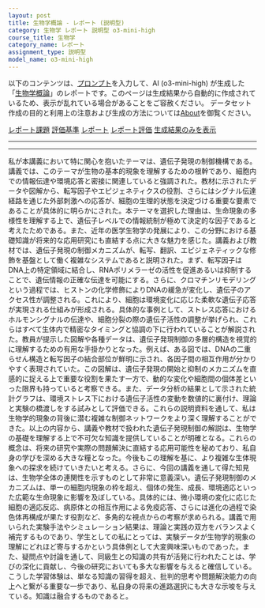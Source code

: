```yaml
---
layout: post
title: 生物学概論 - レポート (説明型)
category: 生物学 レポート 説明型 o3-mini-high
course_title: 生物学
category_name: レポート
assignment_type: 説明型
model_name: o3-mini-high
---
```


以下のコンテンツは、[プロンプト](https://github.com/takedatoshiyuki/synthetic_assignments/tree/main/generated/生物学/o3-mini-high/prompt_レポート-説明型.md)を入力して、AI (o3-mini-high) が生成した「[生物学概論](/contents/生物学/)」のレポートです。このページは生成結果から自動的に作成されているため、表示が乱れている場合があることをご容赦ください。
データセット作成の目的と利用上の注意および生成の方法については[About](/About)を御覧ください。

[レポート課題](../レポート課題-説明型)
[評価基準](../評価基準-説明型)
[レポート](../レポート-説明型)
[レポート評価](../レポート評価-説明型)
[生成結果のみを表示](https://github.com/takedatoshiyuki/synthetic_assignments/tree/main/generated/生物学/o3-mini-high/レポート-説明型.md)
  

***
***
  
私が本講義において特に関心を抱いたテーマは、遺伝子発現の制御機構である。講義では、このテーマが生物の基本的現象を理解するための根幹であり、細胞内での情報伝達や環境応答と密接に関連していると強調された。教材に示されたデータや図解から、転写因子やエピジェネティクスの役割、さらにはシグナル伝達経路を通じた外部刺激への応答が、細胞の生理的状態を決定づける重要な要素であることが具体的に明らかにされた。本テーマを選択した理由は、生命現象の多様性を理解する上で、遺伝子レベルでの情報統制が極めて決定的な因子であると考えたためである。また、近年の医学生物学の発展により、この分野における基礎知識が将来的な応用研究にも直結する点に大きな魅力を感じた。講義および教材では、遺伝子発現の制御メカニズムが、転写、翻訳、エピジェネティックな修飾を基盤として働く複雑なシステムであると説明された。まず、転写因子はDNA上の特定領域に結合し、RNAポリメラーゼの活性を促進あるいは抑制することで、遺伝情報の正確な伝達を可能にする。さらに、クロマチンリモデリングという過程では、ヒストンの化学修飾によりDNAの緩急が変化し、遺伝子のアクセス性が調整される。これにより、細胞は環境変化に応じた柔軟な遺伝子応答が実現される仕組みが形成される。具体的な事例として、ストレス応答におけるホルモンシグナルの伝達や、細胞分裂の際の遺伝子活性の調整が挙げられ、これらはすべて生体内で精密なタイミングと協調の下に行われていることが解説された。教員が提示した図解や各種データは、遺伝子発現制御の多層的構造を視覚的に理解するための有用な手掛かりとなった。例えば、ある図では、DNAの二重らせん構造と転写因子の結合部位が鮮明に示され、各因子間の相互作用が分かりやすく表現されていた。この図解は、遺伝子発現の開始と抑制のメカニズムを直感的に捉える上で重要な役割を果たす一方で、動的な変化や細胞間の個体差といった限界も持っていると考察できる。また、データ分析の結果として示された統計グラフは、環境ストレス下における遺伝子活性の変動を数値的に裏付け、理論と実験の橋渡しをする試みとして評価できる。これらの説明資料を通して、私は生物学的現象の背後に潜む複雑な制御ネットワークをより深く理解することができた。以上の内容から、講義や教材で扱われた遺伝子発現制御の解説は、生物学の基礎を理解する上で不可欠な知識を提供していることが明確となる。これらの概念は、将来の研究や実際の問題解決に直結する応用可能性を秘めており、私自身の学びを深める大きな糧となった。今後もこの理解を基に、より複雑な生体現象への探求を続けていきたいと考える。さらに、今回の講義を通して得た知見は、生物学全体の連関性を示すものとして非常に意義深い。遺伝子発現制御のメカニズムは、単一の細胞内現象の枠を超え、個体の発生、成長、環境適応といった広範な生命現象に影響を及ぼしている。具体的には、微小環境の変化に応じた細胞の適応反応、病原体との相互作用による免疫応答、さらには進化の過程で染色体再構成が果たす役割など、多角的な視点からの考察が求められる。講義で用いられた実験手法やシミュレーション結果は、理論と実践の双方をバランスよく補完するものであり、学生としての私にとっては、実験データが生物学的現象の理解にどれほど寄与するかという具体例として大変興味深いものであった。また、疑問点や討論を通して、同級生との知識の共有が活発に行われたことは、学びの深化に貢献し、今後の研究においても多大な影響を与えると確信している。こうした学習体験は、単なる知識の習得を超え、批判的思考や問題解決能力の向上へと繋がる重要な一歩であり、私自身の将来の進路選択にも大きな示唆を与えている。知識は融合するものであると。
